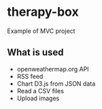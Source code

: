 # therapy-box
Example of MVC project

## What is used
- openweathermap.org API
- RSS feed
- Chart D3.js from JSON data
- Read a CSV files
- Upload images
